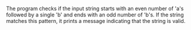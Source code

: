 The program checks if the input string starts with an even number of 'a's followed by a single 'b' and ends with an odd number of 'b's. 
If the string matches this pattern, it prints a message indicating that the string is valid.
